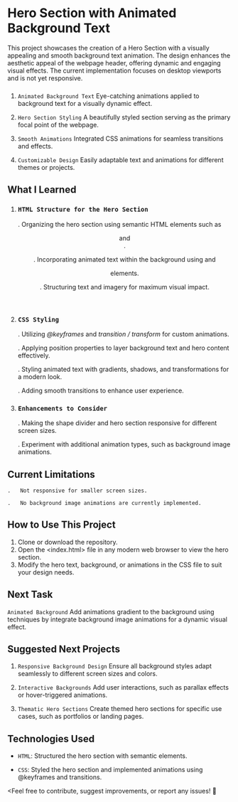 # Hero Section with Animated Background Text

<Description>

This project showcases the creation of a Hero Section with a visually appealing and smooth background text animation. The design enhances the aesthetic appeal of the webpage header, offering dynamic and engaging visual effects. The current implementation focuses on desktop viewports and is not yet responsive.




### <Features>
1. `Animated Background Text` 
Eye-catching animations applied to background text for a visually dynamic effect.

2. `Hero Section Styling` 
A beautifully styled section serving as the primary focal point of the webpage.

3. `Smooth Animations` 
Integrated CSS animations for seamless transitions and effects.

4. `Customizable Design`
Easily adaptable text and animations for different themes or projects.





## **What I Learned**

1. ### `HTML Structure for the Hero Section`
    .   Organizing the hero section using semantic HTML elements such as <header> and <section>.

    .   Incorporating animated text within the background using <span> and <div> elements.

    .   Structuring text and imagery for maximum visual impact.

2. ### `CSS Styling`
    .   Utilizing *@keyframes* and *transition / transform* for custom animations.

    .   Applying position properties to layer background text and hero content effectively.

    .   Styling animated text with gradients, shadows, and transformations for a modern look.
    
    .   Adding smooth transitions to enhance user experience.


3. ### `Enhancements to Consider`
    .   Making the shape divider and hero section responsive for different screen sizes.
    
    .   Experiment with additional animation types, such as background image animations.
    




## **Current Limitations**
    .   Not responsive for smaller screen sizes.
    
    .   No background image animations are currently implemented.





## **How to Use This Project**

1. Clone or download the repository.
2. Open the <index.html> file in any modern web browser to view the hero section.
3. Modify the hero text, background, or animations in the CSS file to suit your design needs.





## **Next Task**

`Animated Background`
    Add animations gradient to the background using techniques by integrate background image animations for a dynamic visual effect.




## **Suggested Next Projects**

1. `Responsive Background Design`
Ensure all background styles adapt seamlessly to different screen sizes and colors.

2. `Interactive Backgrounds`
Add user interactions, such as parallax effects or hover-triggered animations.

3. `Thematic Hero Sections`
Create themed hero sections for specific use cases, such as portfolios or landing pages.



## **Technologies Used**

- `HTML`: Structured the hero section with semantic elements.

- `CSS`: Styled the hero section and implemented animations using @keyframes and transitions.



<Feel free to contribute, suggest improvements, or report any issues! 🚀